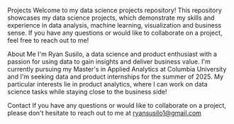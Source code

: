Projects
Welcome to my data science projects repository! 
This repository showcases my data science projects, which demonstrate my skills and experience in data analysis, machine learning, visualization and business sense. 
If you have any questions or would like to collaborate on a project, feel free to reach out to me!

About Me
I'm Ryan Susilo, a data science and product enthusiast with a passion for using data to gain insights and deliver business value. 
I'm currently pursuing my Master's in Applied Analytics at Columbia University and I'm seeking data and product internships for the summer of 2025.
My particular interests lie in product analytics, where I can work on data science tasks while staying close to the business side!

Contact
If you have any questions or would like to collaborate on a project, please don't hesitate to reach out to me at ryansusilo1@gmail.com
